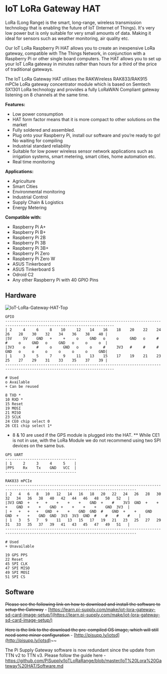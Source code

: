# IoT LoRa Gateway HAT
LoRa (Long Range) is the smart, long-range, wireless transmission technology that is enabling the future of
IoT (Internet of Things). It's very low power but is only suitable for very small amounts of data. Making it
ideal for sensors such as weather monitoring, air quality etc.

Our IoT LoRa Raspberry Pi HAT allows you to create an inexpensive LoRa gateway, compatible with The
Things Network, in conjunction with a Raspberry Pi or other single board computers. The HAT allows you to
set up your IoT LoRa gateway in minutes rather than hours for a third of the price of traditional gateways.

The IoT LoRa Gateway HAT utilises the RAKWireless RAK833/RAK915 mPCIe LoRa gateway concentrator
module which is based on Semtech SX1301 LoRa technology and provides a fully LoRaWAN Compliant
gateway listening on 8 channels at the same time.

**Features:**
* Low power consumption
* HAT form factor means that it is more
compact to other solutions on the market
* Fully soldered and assembled.
* Plug onto your Raspberry Pi, install
our software and you’re ready to
go! No waiting for compiling
* Industrial standard reliability
* Suitable for low power wireless sensor
network applications such as irrigation
systems, smart metering, smart cities,
home automation etc.
* Real time monitoring

**Applications:**
* Agriculture
* Smart Cities
* Environmental monitoring
* Industrial Control
* Supply Chain & Logistics
* Energy Metering

**Compatible with:**
* Raspberry Pi A+
* Raspberry Pi B+
* Raspberry Pi 2B
* Raspberry Pi 3B
* Raspberry Pi 3B+
* Raspberry Pi Zero
* Raspberry Pi Zero W
* ASUS Tinkerboard
* ASUS Tinkerboard S
* Odroid C2
* Any other Raspberry Pi with 40 GPIO Pins

## Hardware
![IoT-LoRa-Gateway-HAT-Top](https://user-images.githubusercontent.com/1878314/57860384-b7bb3f80-77ec-11e9-8ae0-2a91bca9f24a.png)

```text
GPIO
-----------------------------------------------------------------------------------------------------------------------
| 2     4     6     8    10     12    14    16    18    20    22    24    26    28    30    32    34    36    38    40 |
|5V     5V    GND   +     +     o     GND   o     o     GND   o     #     #     o     GND   o     GND   o     o     o  |
|3V3    o     #     o     GND   o     o     #     3V3   #     #     #     GND   o     o     o     o     o     o     GND|
| 1     3     5     7     9     11    13    15    17    19    21    23    25    27    29    31    33    35    37    39 |
-----------------------------------------------------------------------------------------------------------------------

# Used
o Available
+ Can be reused

8 TXD *
10 RXD *
15 Reset
19 MOSI
21 MISO
23 SCLK
24 CE0 chip select 0
26 CE1 chip select 1*

```
* 8 & 10 are used if the GPS module is plugged into the HAT.
** While CE1 is not in use, with the LoRa Module we do not recommend using two SPI devices on the same bus.

```text
GPS UART
--------------------------------
| 1     2     3     4     5    |
|PPS    Rx    Tx    GND   VCC  |
--------------------------------
```

```text
RAK833 mPCIe
---------------------------------------------------------------------------------------------------------------------------------
| 2   4   6   8   10   12   14   16   18   20   22   24   26   28   30   32   34   36   38   40   42   44   46   48   50   52   |
|3V3 GND  +   +   +    +    +    +    GND  +    #    3V3  GND  +    +    +    GND  +    +    GND  +    +    +    +    GND  3V3  |
| +   +   +   +   GND  +    +    GND  GND  #    GND  +    +    GND  GND  +    +    GND  GND  3V3  3V3  GND  #    #    #    #    |
| 1   3   5   7   9    11   13   15   17   19   21   23   25   27   29   31   33   35   37   39   41   43   45   47   49   51   |
---------------------------------------------------------------------------------------------------------------------------------

# Used
+ Unavailable

19 GPS PPS
22 Reset
45 SPI CLK
47 SPI MISO
49 SPI MOSI
51 SPI CS

```

## Software
~~Please see the following link on how to download and install the software to setup the Gateway~~ - [https://learn.pi-supply.com/make/iot-lora-gateway-sd-card-image-setup/](https://learn.pi-supply.com/make/iot-lora-gateway-sd-card-image-setup/)

~~Here is the link to the download the pre-compiled OS image, which will still need some minor configuration~~ - [http://pisupp.ly/iotsd](http://pisupp.ly/iotsd)~~

The Pi Supply Gateway software is now redundant since the update from TTN v2 to TTN v3. Please follow the guide here - https://github.com/PiSupply/IoTLoRaRange/blob/master/IoT%20Lora%20Gateway%20HAT/Software.md
